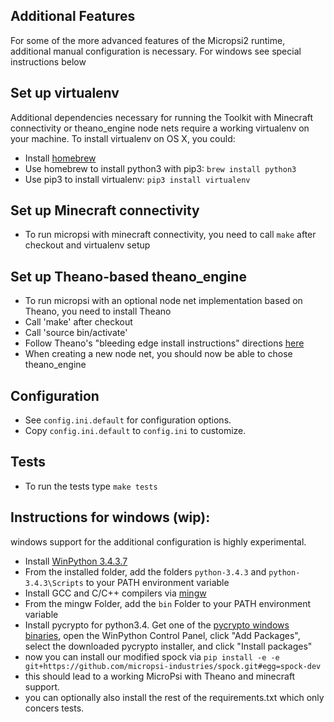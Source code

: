 Additional Features
-----
For some of the more advanced features of the Micropsi2 runtime, additional manual configuration is necessary.
For windows see special instructions below


Set up virtualenv
-----
Additional dependencies necessary for running the Toolkit with Minecraft connectivity or theano_engine node nets
require a working virtualenv on your machine.
To install virtualenv on OS X, you could:
* Install [homebrew](http://brew.sh/)
* Use homebrew to install python3 with pip3: `brew install python3`
* Use pip3 to install virtualenv: `pip3 install virtualenv`


Set up Minecraft connectivity
-----
* To run micropsi with minecraft connectivity, you need to call `make` after checkout and virtualenv setup


Set up Theano-based theano_engine
-----
* To run micropsi with an optional node net implementation based on Theano, you need to install Theano
* Call 'make' after checkout
* Call 'source bin/activate'
* Follow Theano's "bleeding edge install instructions" directions [here](http://deeplearning.net/software/theano/install.html)
* When creating a new node net, you should now be able to chose theano_engine


Configuration
-----
* See `config.ini.default` for configuration options.
* Copy `config.ini.default` to `config.ini` to customize.


Tests
-----
* To run the tests type `make tests`


Instructions for windows (wip):
-----
windows support for the additional configuration is highly experimental.
* Install [WinPython 3.4.3.7](http://winpython.github.io/)
* From the installed folder, add the folders `python-3.4.3` and `python-3.4.3\Scripts` to your PATH environment variable
* Install GCC and C/C++ compilers via [mingw](mingw-w64.org)
* From the mingw Folder, add the `bin` Folder to your PATH environment variable
* Install pycrypto for python3.4. Get one of the [pycrypto windows binaries](https://github.com/axper/python3-pycrypto-windows-installer), open the WinPython Control Panel, click "Add Packages", select the downloaded pycrypto installer, and click "Install packages"
* now you can install our modified spock via
`pip install -e -e git+https://github.com/micropsi-industries/spock.git#egg=spock-dev`
* this should lead to a working MicroPsi with Theano and minecraft support.
* you can optionally also install the rest of the requirements.txt which only concers tests.